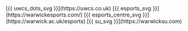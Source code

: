 <div class="logos" markdown="span">
[{{ uwcs_dots_svg }}](https://uwcs.co.uk)
[{{ esports_svg }}](https://warwickesports.com/)
[{{ esports_centre_svg }}](https://warwick.ac.uk/esports)
[{{ su_svg }}](https://warwicksu.com)
</div>
